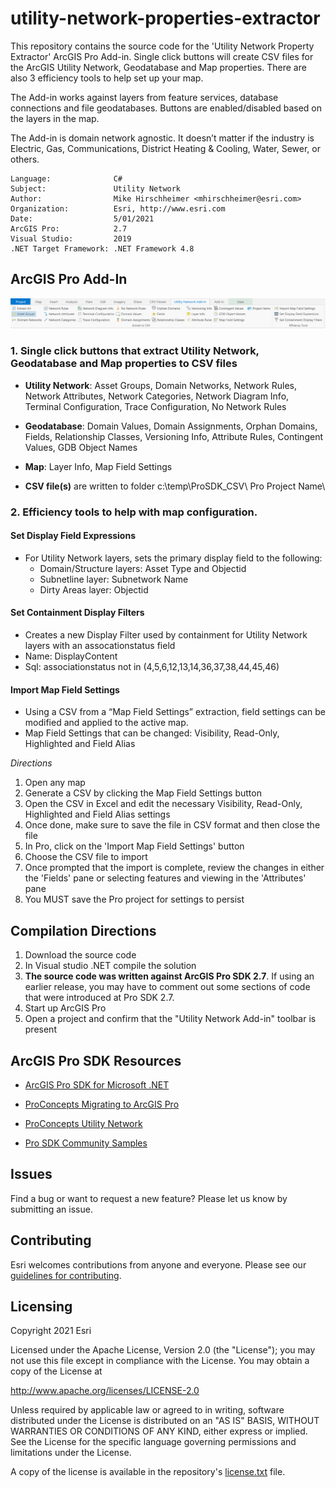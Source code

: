 # utility-network-properties-extractor
This repository contains the source code for the 'Utility Network Property Extractor' ArcGIS Pro Add-in.  Single click buttons will create CSV files for the ArcGIS Utility Network, Geodatabase and Map properties.  There are also 3 efficiency tools to help set up your map.  

The Add-in works against layers from feature services, database connections and file geodatabases. Buttons are enabled/disabled based on the layers in the map.  

The Add-in is domain network agnostic.  It doesn’t matter if the industry is Electric, Gas, Communications, District Heating & Cooling, Water, Sewer, or others.

<!-- TODO: Fill this section below with metadata about this sample-->
```
Language:              C#
Subject:               Utility Network
Author:                Mike Hirschheimer <mhirschheimer@esri.com>
Organization:          Esri, http://www.esri.com
Date:                  5/01/2021
ArcGIS Pro:            2.7
Visual Studio:         2019
.NET Target Framework: .NET Framework 4.8
```


## ArcGIS Pro Add-In
 ![Screenshot](Screenshots/Toolbar.PNG) 
      
### 1.  Single click buttons that extract Utility Network, Geodatabase and Map properties to CSV files
* **Utility Network**:   Asset Groups, Domain Networks, Network Rules, Network Attributes, Network Categories, Network Diagram Info, Terminal Configuration, Trace Configuration, No Network Rules
* **Geodatabase**:  Domain Values, Domain Assignments, Orphan Domains, Fields, Relationship Classes, Versioning Info, Attribute Rules, Contingent Values, GDB Object Names
* **Map**:  Layer Info, Map Field Settings

* **CSV file(s)** are written to folder c:\temp\ProSDK_CSV\ Pro Project Name\
                        
### 2.  Efficiency tools to help with map configuration.

####   Set Display Field Expressions
- For Utility Network layers, sets the primary display field to the following:
  - Domain/Structure layers:  Asset Type and Objectid
  - Subnetline layer:  Subnetwork Name
  - Dirty Areas layer:  Objectid

####   Set Containment Display Filters
* Creates a new Display Filter used by containment for Utility Network layers with an assocationstatus field
* Name: DisplayContent          
* Sql:  associationstatus not in (4,5,6,12,13,14,36,37,38,44,45,46)

####   Import Map Field Settings
* Using a CSV from a “Map Field Settings” extraction, field settings can be modified and applied to the active map.
* Map Field Settings that can be changed:  Visibility, Read-Only, Highlighted and Field Alias

_Directions_
 1.  Open any map
 2.  Generate a CSV by clicking the Map Field Settings button
 3.  Open the CSV in Excel and edit the necessary Visibility, Read-Only, Highlighted and Field Alias settings
 4.  Once done, make sure to save the file in CSV format and then close the file
 5.  In Pro, click on the 'Import Map Field Settings' button
 6.  Choose the CSV file to import
 7.  Once prompted that the import is complete, review the changes in either the 'Fields' pane or selecting features and viewing in the 'Attributes' pane 
 8.  You MUST save the Pro project for settings to persist

## Compilation Directions
1.  Download the source code
2.  In Visual studio .NET compile the solution
3.  **The source code was written against ArcGIS Pro SDK 2.7**. If using an earlier release, you may have to comment out some sections of code that were introduced at Pro SDK 2.7.
4.  Start up ArcGIS Pro
5.  Open a project and confirm that the "Utility Network Add-in" toolbar is present

## ArcGIS Pro SDK Resources
* [ArcGIS Pro SDK for Microsoft .NET](https://pro.arcgis.com/en/pro-app/latest/sdk/)

* [ProConcepts Migrating to ArcGIS Pro](https://github.com/esri/arcgis-pro-sdk/wiki/ProConcepts-Migrating-to-ArcGIS-Pro)

* [ProConcepts Utility Network](https://github.com/esri/arcgis-pro-sdk/wiki/ProConcepts-Utility-Network)

* [Pro SDK Community Samples](https://github.com/esri/arcgis-pro-sdk-community-samples)

## Issues
Find a bug or want to request a new feature?  Please let us know by submitting an issue.

## Contributing
Esri welcomes contributions from anyone and everyone. Please see our [guidelines for contributing](https://github.com/esri/contributing).

## Licensing
Copyright 2021 Esri

Licensed under the Apache License, Version 2.0 (the "License");
you may not use this file except in compliance with the License.
You may obtain a copy of the License at

   http://www.apache.org/licenses/LICENSE-2.0

Unless required by applicable law or agreed to in writing, software
distributed under the License is distributed on an "AS IS" BASIS,
WITHOUT WARRANTIES OR CONDITIONS OF ANY KIND, either express or implied.
See the License for the specific language governing permissions and
limitations under the License.

A copy of the license is available in the repository's [license.txt]( https://raw.github.com/Esri/quickstart-map-js/master/license.txt) file.
